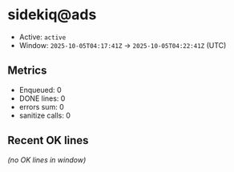 # sidekiq@ads

- Active: `active`
- Window: `2025-10-05T04:17:41Z` → `2025-10-05T04:22:41Z` (UTC)

## Metrics
- Enqueued: 0
- DONE lines: 0
- errors sum: 0
- sanitize calls: 0

## Recent OK lines
_(no OK lines in window)_
